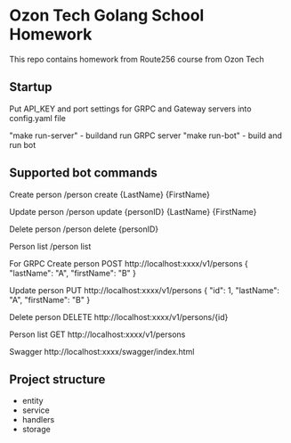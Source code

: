 # Ozon Tech Golang School Homework
This repo contains homework from Route256 course from Ozon Tech

## Startup
Put API_KEY and port settings for GRPC and Gateway servers into config.yaml file

"make run-server" - buildand run GRPC server
"make run-bot" - build and run bot

## Supported bot commands

Create person
/person create {LastName} {FirstName}

Update person
/person update {personID} {LastName} {FirstName}

Delete person
/person delete {personID}

Person list
/person list


For GRPC
Create person
POST http://localhost:xxxx/v1/persons
{
    "lastName": "A",
    "firstName": "B"
}

Update person
PUT http://localhost:xxxx/v1/persons
{
    "id": 1,
    "lastName": "A",
    "firstName": "B"
}

Delete person
DELETE http://localhost:xxxx/v1/persons/{id}

Person list
GET http://localhost:xxxx/v1/persons

Swagger
http://localhost:xxxx/swagger/index.html

## Project structure

- entity
- service
- handlers
- storage